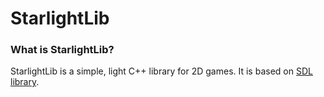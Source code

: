 # StarlightLib
### What is StarlightLib?
StarlightLib is a simple, light C++ library for 2D games.
It is based on [SDL library](https://github.com/libsdl-org/SDL).
